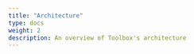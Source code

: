```yaml
---
title: "Architecture"
type: docs
weight: 2
description: An overview of Toolbox's architecture
---
```

